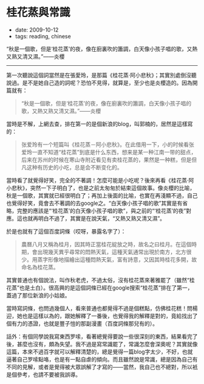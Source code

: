 # 桂花蒸與常識

- date: 2009-10-12
- tags: reading, chinese

“秋是一個歌，但是‘桂花蒸’的夜，像在廚裏吹的簫調，白天像小孩子唱的歌，又熱又熟又清又濕。”——炎櫻

------------


第一次聽說這個詞當然是在張愛玲，是那篇《桂花蒸·阿小悲秋》；其實別處倒沒聽說過。是不是她自己造的詞呢？恐怕不見得，就算是，至少也是炎櫻造的。因為開篇就有： 

> “秋是一個歌，但是‘桂花蒸’的夜，像在廚裏吹的簫調，白天像小孩子唱的歌，又熱又熟又清又濕。”——炎櫻

當時是不解，上網去查，排在第一的是個新浪的blog，叫郭楠的，居然是這樣寫的：

> 张爱玲有一个短篇叫《桂花蒸－阿小悲秋》。在此借用一下，小的时候看张爱玲一直不知道“桂花蒸”到底是什么东西，想来是某一种江南一带的甜点，后来在苏州的时候在寒山寺附近看见有卖桂花蒸的，果然是一种糕，但是但凡这种有历史的小吃，总是会不断变化的。

當時看了就覺得好笑，完全的不著調！怎麼可能是小吃呢？後來再看《桂花蒸·阿小悲秋》，突然一下子明白了，也是之前太匆匆於結束這個故事。像炎櫻的比喻，秋是一個歌，其實就已經很明白了；再加上後面的比喻，也實在再淺顯不過，自己也覺得好笑，竟會去不著調的去google之。“白天像小孩子唱的歌”其實是有省略，完整的應該是“‘桂花蒸’的白天像小孩子唱的歌”，與之前的“‘桂花蒸’的夜”對應。這也就再明白不過了，其實是在說天氣，“又熱又熟又清又濕”。

於是也就有了這個百度詞條（哎呀，暴露名字了）：

> 農曆八月又稱為桂月，因其時正當桂花綻放之時，故名之曰桂月。在這個時期，會出現幾天異乎尋常的悶熱天氣，這種天氣通常出現於南方，北方很少。用蒸字形像地描繪出這種悶熱天氣，富有詩意，又因其時桂花多開，故命名為桂花蒸。

其實普通也有個說法，叫作秋老虎，不過太俗，沒有桂花蒸來著雅罷了（雖然“桂花蒸”也是土白）。很高興的是這個詞條已經在google搜索“桂花蒸”排在了第一，蓋過了那位新浪的小姑娘。

當時寫詞條，也問過幾個人，看來普通也都覺得不過是個糕點，仿佛桂花糕！問楊迎，她也是這樣以為的，跟她解釋了一番後，也覺得我的解釋是對的，竟給找出了個有力的憑證，也就是豐子愷的那副漫畫（百度詞條那兒有的）。

話外：有個同學說我寫東西罗嗦，看著總覺得要說一些很深刻的東西，結果看完了後，甚麼也沒有，頗為失望。我不過是寫常識罷了，常識怎麼會深奧呢？其實就像這篇，本來不過百字就可以解釋清楚的，總是覺得一篇blog字太少，不好，也就逼著自己罗嗦點咯，也是有一點自虐的傾向。而且雖然說是常識，總是因為自己有不同的見解，或者是覺得被大眾誤解了才寫的——當然，我自己也不總對，所以衹是個參考，也請不要被我誤導。
